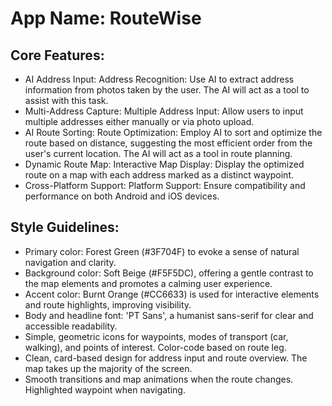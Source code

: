 # **App Name**: RouteWise

## Core Features:

- AI Address Input: Address Recognition: Use AI to extract address information from photos taken by the user. The AI will act as a tool to assist with this task.
- Multi-Address Capture: Multiple Address Input: Allow users to input multiple addresses either manually or via photo upload.
- AI Route Sorting: Route Optimization: Employ AI to sort and optimize the route based on distance, suggesting the most efficient order from the user's current location. The AI will act as a tool in route planning.
- Dynamic Route Map: Interactive Map Display: Display the optimized route on a map with each address marked as a distinct waypoint.
- Cross-Platform Support: Platform Support: Ensure compatibility and performance on both Android and iOS devices.

## Style Guidelines:

- Primary color: Forest Green (#3F704F) to evoke a sense of natural navigation and clarity.
- Background color: Soft Beige (#F5F5DC), offering a gentle contrast to the map elements and promotes a calming user experience.
- Accent color: Burnt Orange (#CC6633) is used for interactive elements and route highlights, improving visibility.
- Body and headline font: 'PT Sans', a humanist sans-serif for clear and accessible readability.
- Simple, geometric icons for waypoints, modes of transport (car, walking), and points of interest. Color-code based on route leg.
- Clean, card-based design for address input and route overview. The map takes up the majority of the screen.
- Smooth transitions and map animations when the route changes. Highlighted waypoint when navigating.